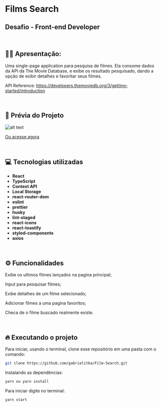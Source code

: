 # Films Search

## Desafio - Front-end Developer

&nbsp;

## 🙋‍♂ Apresentação:

Uma single-page application para pesquisa de filmes. Ela consome dados da API da The Movie Database, e exibe os resultado pesquisado, dando a opção de exibir detalhes e favoritar seus filmes.

API Reference: https://developers.themoviedb.org/3/getting-started/introduction

&nbsp;

## 🎥 Prévia do Projeto

![alt text](https://i.imgur.com/m6oX0Ub.gif)

[Ou acesse agora](https://cinfilositba.netlify.app/)

&nbsp;

## 💻 Tecnologias utilizadas

- **React**
- **TypeScript**
- **Context API**
- **Local Storage**
- **react-router-dom**
- **eslint**
- **prettier**
- **husky**
- **lint-staged**
- **react-icons**
- **react-toastify**
- **styled-components**
- **axios**

&nbsp;

## ⚙️ Funcionalidades

Exibe os ultimos filmes lançados na pagina principal;

Input para pesquisar filmes;

Exibe detalhes de um filme selecionado;

Adicionar filmes a uma pagina favoritos;

Checa de o filme buscado realmente existe.

&nbsp;

## 🔥️ Executando o projeto

Para iniciar, usando o terminal, clone esse repositório em uma pasta com o comando:

```bash
git clone https://github.com/gabrielitba/Film-Search.git
```

Instalando as dependências:

```bash
yarn ou yarn install
```

Para iniciar digite no terminal:

```bash
yarn start
```
